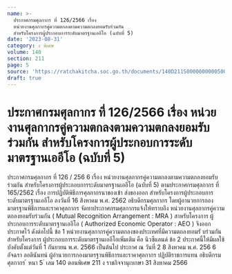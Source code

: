 ```yaml
---
name: >-
  ประกาศกรมศุลกากร ที่ 126/2566 เรื่อง
  หน่วยงานศุลกากรคู่ความตกลงตามความตกลงยอมรับร่วมกัน
  สำหรับโครงการผู้ประกอบการระดับมาตรฐานเออีโอ (ฉบับที่ 5)
date: '2023-08-31'
category: ง พิเศษ
volume: 140
section: 211
page: 5
source: 'https://ratchakitcha.soc.go.th/documents/140D211S0000000000500.pdf'
draft: true
---
```


# ประกาศกรมศุลกากร ที่ 126/2566 เรื่อง หน่วยงานศุลกากรคู่ความตกลงตามความตกลงยอมรับร่วมกัน สำหรับโครงการผู้ประกอบการระดับมาตรฐานเออีโอ (ฉบับที่ 5)

ประกาศกรมศุลกากร ที่ 126 / 256 6 เรื่อง หน่วยงานศุลกากรคู่ความตกลงตามความตกลงยอมรับร่วมกัน สำหรับโครงการผู้ประกอบการระดับมาตรฐานเออีโอ (ฉบับที่ 5) ตามประกาศกรมศุลกากร ที่ 165/2562 เรื่อง การปฏิบัติพิธีการศุลกากรนาของเข้า ส่งของออก สำหรับโครงการผู้ประกอบการระดับมาตรฐานเออีโอ ลงวันที่ 16 สิงหาคม พ.ศ. 2562 อธิบดีกรมศุลกากร โดยผู้อานวยการกองมาตรฐานพิธีการและราคาศุลกากร จัดทาประกาศกรมศุลกากรแจ้งให้ทราบถึง หน่วยงานศุลกากรคู่ความตกลงยอมรับร่วมกัน ( Mutual Recognition Arrangement : MRA ) สาหรับโครงการ ผู้ประกอบการระดับมาตรฐานเออีโอ ( Authorized Economic Operator : AEO ) จึงออกประกาศไว้ ดังต่อไปนี้ ข้อ 1 หน่วยงานศุลกากรคู่ความตกลงของประเทศที่มีความตกลงยอมรั บร่วมกันสำหรับโครงการ ผู้ประกอบการระดับมาตรฐานเออีโอเพิ่มเติม คือ นิวซีแลนด์ ข้อ 2 ประกาศนี้ให้มีผลใช้บังคับตั้งแต่วันที่ 1 กันยายน พ.ศ. 2566 เป็นต้นไป ประกาศ ณ วันที่ 2 8 สิงหาคม พ.ศ. 256 6 อัจฉรา ลอตินันทน์ ผู้อำนวยการกองมาตรฐานพิธีการและราคาศุลกากร ปฏิบัติราชการแทน อธิบดีกรมศุลกากร ้ หนา 5 ่ เลม 140 ตอนพิเศษ 211 ง ราชกิจจานุเบกษา 31 สิงหาคม 2566
